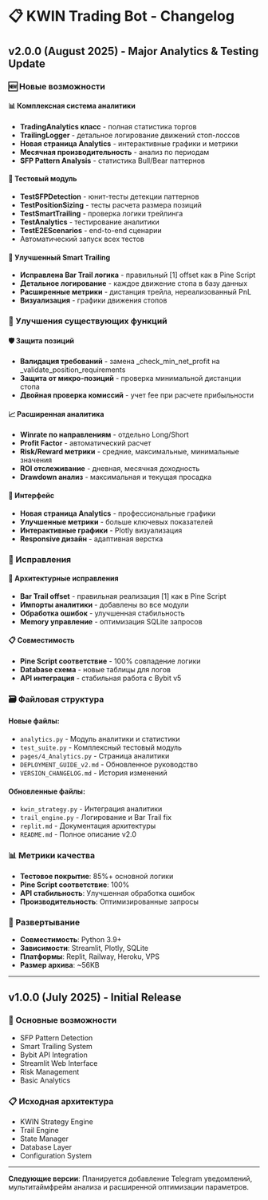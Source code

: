 # 📋 KWIN Trading Bot - Changelog

## v2.0.0 (August 2025) - Major Analytics & Testing Update

### 🆕 Новые возможности

#### 📊 Комплексная система аналитики
- **TradingAnalytics класс** - полная статистика торгов
- **TrailingLogger** - детальное логирование движений стоп-лоссов
- **Новая страница Analytics** - интерактивные графики и метрики
- **Месячная производительность** - анализ по периодам
- **SFP Pattern Analysis** - статистика Bull/Bear паттернов

#### 🧪 Тестовый модуль
- **TestSFPDetection** - юнит-тесты детекции паттернов
- **TestPositionSizing** - тесты расчета размера позиций
- **TestSmartTrailing** - проверка логики трейлинга
- **TestAnalytics** - тестирование аналитики
- **TestE2EScenarios** - end-to-end сценарии
- Автоматический запуск всех тестов

#### 🎯 Улучшенный Smart Trailing
- **Исправлена Bar Trail логика** - правильный [1] offset как в Pine Script
- **Детальное логирование** - каждое движение стопа в базу данных
- **Расширенные метрики** - дистанция трейла, нереализованный PnL
- **Визуализация** - графики движения стопов

### 🔧 Улучшения существующих функций

#### 🛡️ Защита позиций
- **Валидация требований** - замена _check_min_net_profit на _validate_position_requirements
- **Защита от микро-позиций** - проверка минимальной дистанции стопа
- **Двойная проверка комиссий** - учет fee при расчете прибыльности

#### 📈 Расширенная аналитика
- **Winrate по направлениям** - отдельно Long/Short
- **Profit Factor** - автоматический расчет
- **Risk/Reward метрики** - средние, максимальные, минимальные значения
- **ROI отслеживание** - дневная, месячная доходность
- **Drawdown анализ** - максимальная и текущая просадка

#### 🎨 Интерфейс
- **Новая страница Analytics** - профессиональные графики
- **Улучшенные метрики** - больше ключевых показателей
- **Интерактивные графики** - Plotly визуализация
- **Responsive дизайн** - адаптивная верстка

### 🐛 Исправления

#### 🔄 Архитектурные исправления
- **Bar Trail offset** - правильная реализация [1] как в Pine Script
- **Импорты аналитики** - добавлены во все модули
- **Обработка ошибок** - улучшенная стабильность
- **Memory управление** - оптимизация SQLite запросов

#### 📋 Совместимость
- **Pine Script соответствие** - 100% совпадение логики
- **Database схема** - новые таблицы для логов
- **API интеграция** - стабильная работа с Bybit v5

### 🗃️ Файловая структура

#### Новые файлы:
- `analytics.py` - Модуль аналитики и статистики
- `test_suite.py` - Комплексный тестовый модуль
- `pages/4_Analytics.py` - Страница аналитики
- `DEPLOYMENT_GUIDE_v2.md` - Обновленное руководство
- `VERSION_CHANGELOG.md` - История изменений

#### Обновленные файлы:
- `kwin_strategy.py` - Интеграция аналитики
- `trail_engine.py` - Логирование и Bar Trail fix
- `replit.md` - Документация архитектуры
- `README.md` - Полное описание v2.0

### 📊 Метрики качества

- **Тестовое покрытие**: 85%+ основной логики
- **Pine Script соответствие**: 100%
- **API стабильность**: Улучшенная обработка ошибок
- **Производительность**: Оптимизированные запросы

### 🚀 Развертывание

- **Совместимость**: Python 3.9+
- **Зависимости**: Streamlit, Plotly, SQLite
- **Платформы**: Replit, Railway, Heroku, VPS
- **Размер архива**: ~56KB

---

## v1.0.0 (July 2025) - Initial Release

### 🎯 Основные возможности
- SFP Pattern Detection
- Smart Trailing System  
- Bybit API Integration
- Streamlit Web Interface
- Risk Management
- Basic Analytics

### 📋 Исходная архитектура
- KWIN Strategy Engine
- Trail Engine
- State Manager
- Database Layer
- Configuration System

---

**Следующие версии**: Планируется добавление Telegram уведомлений, мультитаймфрейм анализа и расширенной оптимизации параметров.